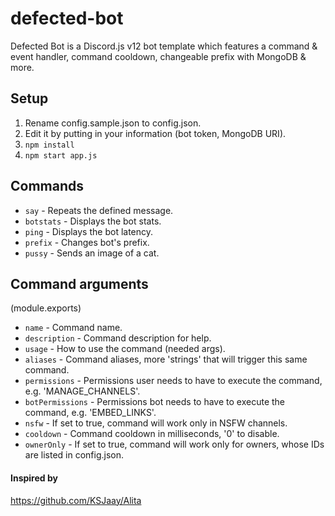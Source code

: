 # defected-bot
Defected Bot is a Discord.js v12 bot template which features a command &amp; event handler, command cooldown, changeable prefix with MongoDB &amp; more.

## Setup
1. Rename config.sample.json to config.json.
2. Edit it by putting in your information (bot token, MongoDB URI).
3. `npm install`
4. `npm start app.js`

## Commands

- `say` - Repeats the defined message.
- `botstats` - Displays the bot stats.
- `ping` - Displays the bot latency.
- `prefix` - Changes bot's prefix.
- `pussy` - Sends an image of a cat.

## Command arguments

(module.exports)

- `name` - Command name.
- `description` - Command description for help.
- `usage` - How to use the command (needed args).
- `aliases` - Command aliases, more 'strings' that will trigger this same command.
- `permissions` - Permissions user needs to have to execute the command, e.g. 'MANAGE_CHANNELS'.
- `botPermissions` - Permissions bot needs to have to execute the command, e.g. 'EMBED_LINKS'.
- `nsfw` - If set to true, command will work only in NSFW channels.
- `cooldown` - Command cooldown in milliseconds, '0' to disable.
- `ownerOnly` - If set to true, command will work only for owners, whose IDs are listed in config.json.

#### Inspired by

https://github.com/KSJaay/Alita

